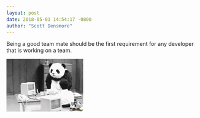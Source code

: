 ```yaml
---
layout: post
date: 2018-05-01 14:54:17 -0800
author: "Scott Densmore"
---
```


Being a good team mate should be the first requirement for any developer that is working on a team.

![Being a good teammate](/assets/img/9bd67349be.jpg)
